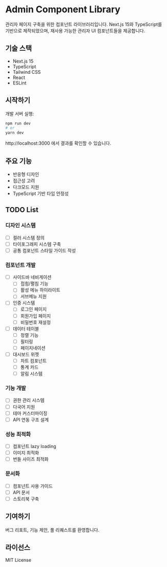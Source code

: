 # Admin Component Library

관리자 페이지 구축을 위한 컴포넌트 라이브러리입니다. Next.js 15와 TypeScript를 기반으로 제작되었으며, 재사용 가능한 관리자 UI 컴포넌트들을 제공합니다.

## 기술 스택

- Next.js 15
- TypeScript
- Tailwind CSS
- React
- ESLint

## 시작하기

개발 서버 실행:

```bash
npm run dev
# or
yarn dev
```

http://localhost:3000 에서 결과를 확인할 수 있습니다.

## 주요 기능

- 반응형 디자인
- 접근성 고려
- 다크모드 지원
- TypeScript 기반 타입 안정성

## TODO List

### 디자인 시스템
- [ ] 컬러 시스템 정의
- [ ] 타이포그래피 시스템 구축
- [ ] 공통 컴포넌트 스타일 가이드 작성

### 컴포넌트 개발
- [ ] 사이드바 네비게이션
  - [ ] 접힘/펼침 기능
  - [ ] 활성 메뉴 하이라이트
  - [ ] 서브메뉴 지원
- [ ] 인증 시스템
  - [ ] 로그인 페이지
  - [ ] 회원가입 페이지
  - [ ] 비밀번호 재설정
- [ ] 데이터 테이블
  - [ ] 정렬 기능
  - [ ] 필터링
  - [ ] 페이지네이션
- [ ] 대시보드 위젯
  - [ ] 차트 컴포넌트
  - [ ] 통계 카드
  - [ ] 알림 시스템

### 기능 개발
- [ ] 권한 관리 시스템
- [ ] 다국어 지원
- [ ] 테마 커스터마이징
- [ ] API 연동 구조 설계

### 성능 최적화
- [ ] 컴포넌트 lazy loading
- [ ] 이미지 최적화
- [ ] 번들 사이즈 최적화

### 문서화
- [ ] 컴포넌트 사용 가이드
- [ ] API 문서
- [ ] 스토리북 구축

## 기여하기

버그 리포트, 기능 제안, 풀 리퀘스트를 환영합니다.

## 라이선스

MIT License